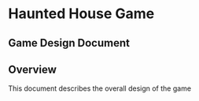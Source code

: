 # Haunted House Game
## Game Design Document

## Overview

This document describes the overall design of the game